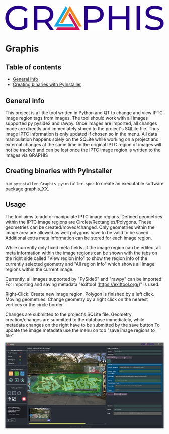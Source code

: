 ![ ](app/icons/INDIGO_logoGRAPHIS_text.png)
# Graphis  

## Table of contents
* [General info](#general-info)
* [Creating binaries with PyInstaller](#create_binary)


## General info
This project is a little tool written in Python and QT to change and view IPTC image region tags from images. The tool should work with all images supported py pyside2 and rawpy. Once images are imported, all changes made are directly and immediately stored to the project's SQLite file. Thus image IPTC information is only updated if chosen so in the menu. All data manipulation happens solely on the SQLite while working on a project and external changes at the same time in the original IPTC region of images will not be tracked and can be lost once the IPTC image region is written to the images via GRAPHIS
		
## Creating binaries with PyInstaller
run ```pyinstaller Graphis_pyinstaller.spec``` to create an executable software package graphis_XX.

## Usage
The tool aims to add or manipulate IPTC image regions. Defined geometries within the IPTC image regions are
Circles/Rectangles/Polygons. These geometries can be created/moved/changed. Only geometries within
the image area are allowed as well polygons have to be valid to be saved. Additional extra meta information
can be stored for each image region. 

While currently only fixed meta fields of the image region can be edited, all meta information within the
image regions can be shown with the tabs on the right side called "View region info" to show the region info of the currently selected geometry
and "All region info" which shows all image regions within the current image.

Currently, all images supported by "PySide6" and "rawpy" can be imported. For importing and saving metadata 
"exiftool (https://exiftool.org/)" is used.

Right-Click:    Create new image region. Polygon is finished by a left click.
                Moving geometries. Change geometry by a right click on the nearest vertices or the circle border

Changes are submitted to the project's SQLite file. Geometry creation/changes are submitted to the database immediately,
while metadata changes on the right have to be submitted by the save button
To update the image metadata use the menu on top "save image regions to file"


![ ](doc/images/main_window.jpg)
